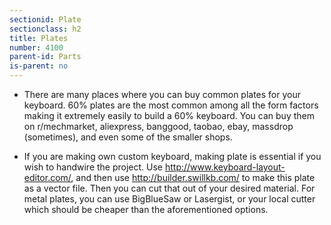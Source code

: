 ```yaml
---
sectionid: Plate
sectionclass: h2
title: Plates
number: 4100
parent-id: Parts
is-parent: no
---
```

- There are many places where you can buy common plates for your keyboard. 60% plates are the most common among all the form factors making it extremely easily to build a 60% keyboard. You can buy them on r/mechmarket, aliexpress, banggood, taobao, ebay, massdrop (sometimes), and even some of the smaller shops.

- If you are making own custom keyboard, making plate is essential if you wish to handwire the project. Use http://www.keyboard-layout-editor.com/, and then use http://builder.swillkb.com/ to make this plate as a vector file. Then you can cut that out of your desired material. For metal plates, you can use BigBlueSaw or Lasergist, or your local cutter which should be cheaper than the aforementioned options.